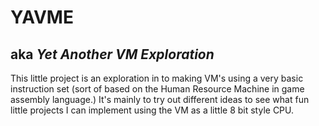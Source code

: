 # YAVME
## aka _Yet Another VM Exploration_
This little project is an exploration in to making VM's using a very basic instruction set (sort of based on the Human Resource Machine in game assembly language.) It's mainly to try out different ideas to see what fun little projects I can implement using the VM as a little 8 bit style CPU.